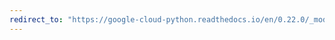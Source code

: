 ```yaml
---
redirect_to: "https://google-cloud-python.readthedocs.io/en/0.22.0/_modules/google/cloud/bigtable/column_family.html"
---
```

